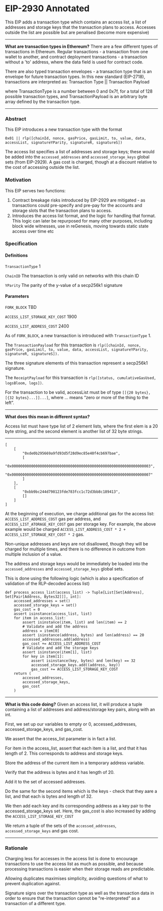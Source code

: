 # EIP-2930 Annotated

This EIP adds a transaction type which contains an access list, a list of addresses and storage keys that the transaction plans to access. Accesses outside the list are possible but are penalised (become more expensive)
___
**What are transaction types in Ethereum?**
There are a few different types of transactions in Ethereum. Regular transactions - a transaction from one wallet to another, and contract deployment transactions - a transaction without a 'to' address, where the data field is used for contract code.

There are also typed transaction envelopes - a transaction type that is an envelope for future transaction types. In this new standard (EIP-2718), transactions are interpreted as: Transaction Type || Transaction Payload

where TransactionType is a number between 0 and 0x7f, for a total of 128 possible transaction types, and TransactionPayload is an arbitrary byte array defined by the transaction type.
___

### Abstract
This EIP introduces a new transaction type with the format

```
0x01 || rlp([chainId, nonce, gasPrice, gasLimit, to, value, data, accessList, signatureYParity, signatureR, signatureS])
```

The access list specifies a list of addresses and storage keys; these would be added into the `accessed_addresses` and `accessed_storage_keys` global sets (from EIP-2929). A gas cost is charged, though at a discount relative to the cost of accessing outside the list.

### Motivation
This EIP serves two functions:

1. Contract breakage risks introduced by EIP-2929 are mitigated - as transactions could pre-specify and pre-pay for the accounts and storage slots that the transaction plans to access.
2. Introduces the access list format, and the logic for handling that format. This logic can later be repurposed for many other purposes, including block wide witnesses, use in reGenesis, moving towards static state access over time etc

### Specification

#### Definitions

`TransactionType` 1

`ChainID` The transaction is only valid on networks with this chain ID

`YParity` The parity of the y-value of a secp256k1 signature

#### Parameters

`FORK_BLOCK` TBD

`ACCESS_LIST_STORAGE_KEY_COST` 1900

`ACCESS_LIST_ADDRESS_COST` 2400

As of `FORK_BLOCK`, a new transaction is introduced with `TransactionType` 1.

The `TransactionPayload` for this transaction is `rlp([chainId, nonce, gasPrice, gasLimit, to, value, data, accessList, signatureYParity, signatureR, signatureS]).`

The three signature elements of this transaction represent a secp256k1 signature.

The `ReceiptPayload` for this transaction is `rlp([status, cumulativeGasUsed, logsBloom, logs])`.

For the transaction to be valid, accessList must be of type `[[{20 bytes}, [{32 bytes}...]]...]`, where ... means “zero or more of the thing to the left”. 

___
**What does this mean in different syntax?**

Access list must have type list of 2 element lists, where the first elem is a 20 byte string, and the second element is another list of 32 byte strings.

___

```
[
    [
        "0xde0b295669a9fd93d5f28d9ec85e40f4cb697bae",
        [
            "0x0000000000000000000000000000000000000000000000000000000000000003",
            "0x0000000000000000000000000000000000000000000000000000000000000007"
        ]
    ],
    [
        "0xbb9bc244d798123fde783fcc1c72d3bb8c189413",
        []
    ]
]
```

At the beginning of execution, we charge additional gas for the access list: `ACCESS_LIST_ADDRESS_COST` gas per address, and `ACCESS_LIST_ATORAGE_KEY_COST` gas per storage key. For example, the above example would be charged `ACCESS_LIST_ADDRESS_COST * 2 + ACCESS_LIST_STORAGE_KEY_COST * 2` gas.

Non-unique addresses and keys are not disallowed, though they will be charged for multiple times, and there is no difference in outcome from multiple inclusion of a value.

The address and storage keys would be immediately be loaded into the `accessed_addresses` and `accessed_storage_keys` global sets.

This is done using the following logic (which is also a specification of validation of the RLP-decoded access list)

```
def process_access_list(access_list) -> Tuple[List[Set[Address], Set[Pair[Address, Bytes32]]], int]:
    accessed_addresses = set()
    accessed_storage_keys = set()
    gas_cost = 0
    assert isinstance(access_list, list)
    for item in access_list:
        assert isinstance(item, list) and len(item) == 2
        # Validate and add the address
        address = item[0]
        assert isinstance(address, bytes) and len(address) == 20
        accessed_addresses.add(address)
        gas_cost += ACCESS_LIST_ADDRESS_COST
        # Validate and add the storage keys
        assert isinstance(item[1], list)
        for key in item[1]:
            assert isinstance(key, bytes) and len(key) == 32
            accessed_storage_keys.add((address, key))
            gas_cost += ACCESS_LIST_STORAGE_KEY_COST
    return (
        accessed_addresses,
        accessed_storage_keys,
        gas_cost
    )
```
___
**What is this code doing?**
Given an access list, it will produce a tuple containing a list of addresses and address/storage key pairs, along with an int.

First, we set up our variables to empty or 0, accessed_addresses, accessed_storage_keys, and gas_cost.

We assert that the access_list parameter is in fact a list.

For item in the access_list, assert that each item is a list, and that it has length of 2. This corresponds to address and storage keys.

Store the address of the current item in a temporary address variable.

Verify that the address is bytes and it has length of 20.

Add it to the set of accessed addresses.

Do the same for the second items which is the keys - check that they aare a list, and that each is bytes and length of 32. 

We then add each key and its corresponding address as a key pair to the accessed_storage_keys set. Here, the gas_cost is also increased by adding the `ACCESS_LIST_STORAGE_KEY_COST`

We return a tuple of the sets of the `accessed_addresses`, `accessed_storage_keys` and gas cost.
___

### Rationale

Charging less for accesses in the access list is done to encourage transactions to use the access list as much as possible, and because processing transactions is easier when their storage reads are predictable.

Allowing duplicates maximises simplicity, avoiding questions of what to prevent duplication against.

Signature signs over the transaction type as well as the transaction data in order to ensure that the transaction cannot be "re-interpreted" as a transaction of a different type.

